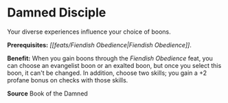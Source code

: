 ﻿---
cssclass: [feats]

---
# Damned Disciple

Your diverse experiences influence your choice of boons.

**Prerequisites:** _[[feats/Fiendish Obedience|Fiendish Obedience]]_.

**Benefit:** When you gain boons through the _Fiendish Obedience_ feat, you can choose an evangelist boon or an exalted boon, but once you select this boon, it can't be changed. In addition, choose two skills; you gain a +2 profane bonus on checks with those skills.

**Source** Book of the Damned